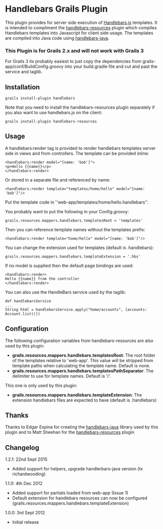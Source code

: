 # Handlebars Grails Plugin

This plugin provides for server side execution of [Handlebars.js](http://handlebarsjs.com/) templates. It is
intended to compliment the [handlebars-resources](https://github.com/sheehan/grails-handlebars-resources) plugin
which compiles Handlebars templates into Javascript for client side usage. The templates are compiled into Java
code using [handlebars-java](https://github.com/jknack/handlebars.java).

### This Plugin is for Grails 2.x and will not work with Grails 3

For Grails 3 its probably easiest to just copy the dependencies from grails-app/conf/BuildConfig.groovy into
your build.gradle file and cut and past the service and taglib.

## Installation

    grails install-plugin handlebars

Note that you need to install the handlebars-resources plugin separately if you also want to use handlebars.js on
the client:

    grails install-plugin handlebars-resources

## Usage

A handlebars:render tag is provided to render handlebars templates server side in views and from controllers. The
template can be provided inline:

    <handlebars:render model="[name: 'bob']">
    <p>Hello {{name}}</p>
    </handlebars:render>

Or stored in a separate file and referenced by name:

    <handlebars:render template="templates/home/hello" model="[name: 'bob']"/>

Put the template code in ''web-app/templates/home/hello.handlebars''.

You probably want to put the following in your Config.groovy:

    grails.resources.mappers.handlebars.templatesRoot = 'templates'

Then you can reference template names without the templates prefix:

    <handlebars:render template="home/hello" model="[name: 'bob']"/>

You can change the extension used for templates (default is .handlebars):

    grails.resources.mappers.handlebars.templateExtension = '.hbs'

If no model is supplied then the default page bindings are used:

    <handlebars:render>
    Hello {{name}} from the controller
    </handlebars:render>

You can also use the HandleBars service used by the taglib:

    def handlebarsService
    ...
    String html = handlebarsService.apply("home/accounts", [accounts: Account.list()])

## Configuration

The following configuration variables from handlebars-resources are also used by this plugin:

* **grails.resources.mappers.handlebars.templatesRoot**: The root folder of the templates relative to 'web-app'. This
  value will be stripped from template paths when calculating the template name. Default is none.
* **grails.resources.mappers.handlebars.templatesPathSeparator**: The delimiter to use for template names.
  Default is '/'.

This one is only used by this plugin:

* **grails.resources.mappers.handlebars.templateExtension**: The extension handlebars files are expected to have
  (default is .handlebars)

## Thanks

Thanks to Edgar Espina for creating the [handlebars-java](https://github.com/jknack/handlebars.java) library used
by this plugin and to Matt Sheehan for the [handlebars-resources](https://github.com/sheehan/grails-handlebars-resources)
plugin

## Changelog

1.2.1: 22nd Sept 2015
- Added support for helpers, upgrade handlerbars-java version (tx richardwooding)

1.1.0: 4th Dec 2012
- Added support for partials loaded from web-app (Issue 1)
- Default extension for handlebars resources can now be configured (grails.resources.mappers.handlebars.templateExtension)

1.0.0: 3rd Sept 2012
- Initial release
